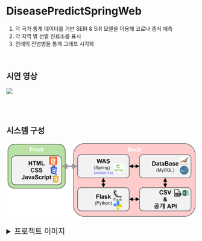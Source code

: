 # DiseasePredictSpringWeb
1. 각 국가 통계 데이터를 기반 SEIR & SIR 모델을 이용해 코로나 종식 예측
2. 각 지역 별 선별 진료소를 표시 
3. 전례의 전염병들 통계 그래프 시각화

<br>

시연 영상
--------------------------
![](img/sample_video.gif)

<br>
<br>

시스템 구성
--------------------------
<img src="img/basic_map.png">  

<br>
<br>

<details>
<summary style="font-size:20px;">프로젝트 이미지</summary>

<br>
  
감염병별 통계
--------------------------
<img src="img/disease1.png">
<details>
공공 데이터 포털에서 가져온 각종 감염병 현황을 그래프로 표시하여 준다.
(보고 싶은 감염병 종류 선택)
</details>
<br>

<br>
  
내 주변 선별 진료소 위치
-------------------------
<img src="img/disease2.png">

내 주변 선별 진료소 위치(검색 후)
-------------------------
<img src="img/disease3.png">
<details>
구글맵 api를 이용한 선별 진료소 위치 검색
</details>

<br>
  
코로나 SIR & SEIR 모델
-------------------------
<img src="img/SEIR.png">
<img src="img/SIR.png">
<br>
<details>
한국 코로나 공개 API를 이용해 데이터를 받아온 후 SEIR 모델로 분석 후 종식일 예측 차트를 띄워준다.
우측 상단 최신 정보로 업데이트를 클릭 시 Flask 서버에서 최신 데이터를 새롭게 분석하여 홈페이지 최신화를 시켜준다.
</details>

코로나 SIR 모델
-------------------------
<img src="img/SIR2.png">
<details>
한국, 미국, 일본 코로나 종식 예측 이 가능하며 미국, 일본 같은 경우 각 홈페이지에서 데이터 크롤링 후 SIR 모델을 이용하여 분석
</details>

<br>
  
커뮤니티
-------------------------
<img src="img/커뮤니티.png">
<details>
작성자 본인 여부 판단을 위해 게시글 작성 시 비밀번호를 입력하는 데 Bcrypt를 이용해 암호화하여 DB에 저장한다.
</details>

<br>
  
네이버 로그인 API를 이용한 로그인
-------------------------
<img src="img/로그인api.png">
<details>
우측 상단 로그인을 클릭 시 나오는 화면이다. 이것을 통해 네이버 아이디를 이용한 로그인이 가능하다.
</details>

<br>
  
로그인 결과
-------------------------
<img src="img/로그인결과.png">
<details>
우측 상단에 해당 네이버 아이디에 등록되어 있는 이름이 정상적으로 출력 중인 것을 볼 수 있다.
</details>


</details>